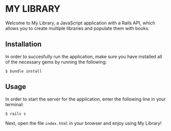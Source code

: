 # MY LIBRARY

Welcome to My Library, a JavaScript application with a Rails API, which allows you to create multiple libraries and populate them with books.

## Installation

In order to succesfully run the application, make sure you have installed all of the necessary gems by running the following:

`$ bundle install`

## Usage

In order to start the server for the application, enter the following line in your terminal:

`$ rails s`

Next, open the file `index.html` in your browser and enjoy using My Library!
